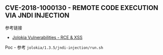 ## CVE-2018-1000130 - REMOTE CODE EXECUTION VIA JNDI INJECTION

参考链接

* [Jolokia Vulnerabilities - RCE & XSS](https://blog.gdssecurity.com/labs/2018/4/18/jolokia-vulnerabilities-rce-xss.html)

Poc - 参考 `jolokia/1.3.5/jndi-injection/run.sh`

